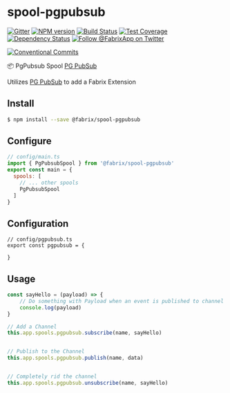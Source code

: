 # spool-pgpubsub

[![Gitter][gitter-image]][gitter-url]
[![NPM version][npm-image]][npm-url]
[![Build Status][ci-image]][ci-url]
[![Test Coverage][coverage-image]][coverage-url]
[![Dependency Status][daviddm-image]][daviddm-url]
[![Follow @FabrixApp on Twitter][twitter-image]][twitter-url]


[![Conventional Commits](https://img.shields.io/badge/Conventional%20Commits-1.0.0-yellow.svg)](https://conventionalcommits.org)


:package: PgPubsub Spool [PG PubSub](https://www.npmjs.com/package/pg-pubsub)

Utilizes [PG PubSub](https://www.npmjs.com/package/pg-pubsub) to add a Fabrix Extension


## Install
```sh
$ npm install --save @fabrix/spool-pgpubsub
```

## Configure

```js
// config/main.ts
import { PgPubsubSpool } from '@fabrix/spool-pgpubsub'
export const main = {
  spools: [
    // ... other spools
    PgPubsubSpool
  ]
}
```

## Configuration

```
// config/pgpubsub.ts
export const pgpubsub = {

}
```


## Usage

```js
const sayHello = (payload) => {
    // Do something with Payload when an event is published to channel
    console.log(payload)
}

// Add a Channel
this.app.spools.pgpubsub.subscribe(name, sayHello)


// Publish to the Channel
this.app.spools.pgpubsub.publish(name, data)


// Completely rid the channel
this.app.spools.pgpubsub.unsubscribe(name, sayHello)
```

[npm-image]: https://img.shields.io/npm/v/@fabrix/spool-pgpubsub.svg?style=flat-square
[npm-url]: https://npmjs.org/package/@fabrix/spool-pgpubsub
[ci-image]: https://img.shields.io/circleci/project/github/fabrix-app/spool-pgpubsub/master.svg
[ci-url]: https://circleci.com/gh/fabrix-app/spool-pgpubsub/tree/master
[daviddm-image]: http://img.shields.io/david/fabrix-app/spool-pgpubsub.svg?style=flat-square
[daviddm-url]: https://david-dm.org/fabrix-app/spool-pgpubsub
[gitter-image]: http://img.shields.io/badge/+%20GITTER-JOIN%20CHAT%20%E2%86%92-1DCE73.svg?style=flat-square
[gitter-url]: https://gitter.im/fabrix-app/fabrix
[twitter-image]: https://img.shields.io/twitter/follow/FabrixApp.svg?style=social
[twitter-url]: https://twitter.com/FabrixApp
[coverage-image]: https://img.shields.io/codeclimate/coverage/github/fabrix-app/spool-pgpubsub.svg?style=flat-square
[coverage-url]: https://codeclimate.com/github/fabrix-app/spool-pgpubsub/coverage

